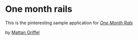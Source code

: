 # One month rails

This is the pinteresting sample application for 
[*One Month Rals*](http://onemonthrails.com)

by [Mattan Griffel](http://mattangriffel.com)